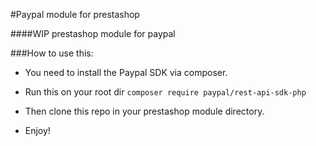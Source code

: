 #Paypal module for prestashop

####WIP prestashop module for paypal

###How to use this:

- You need to install the Paypal SDK via composer.

- Run this on your root dir `composer require paypal/rest-api-sdk-php`

- Then clone this repo in your prestashop module directory.

- Enjoy!
